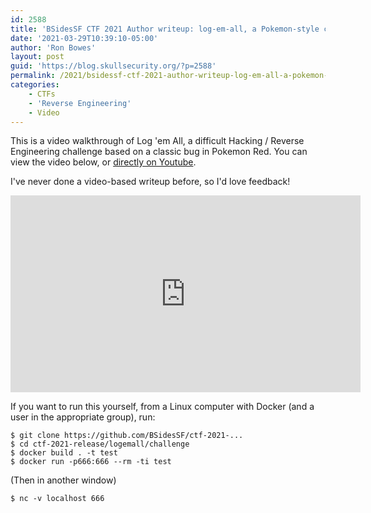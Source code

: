 ```yaml
---
id: 2588
title: 'BSidesSF CTF 2021 Author writeup: log-em-all, a Pokemon-style collection game [video]'
date: '2021-03-29T10:39:10-05:00'
author: 'Ron Bowes'
layout: post
guid: 'https://blog.skullsecurity.org/?p=2588'
permalink: /2021/bsidessf-ctf-2021-author-writeup-log-em-all-a-pokemon-style-collection-game-video
categories:
    - CTFs
    - 'Reverse Engineering'
    - Video
---
```


This is a video walkthrough of Log 'em All, a difficult Hacking / Reverse Engineering challenge based on a classic bug in Pokemon Red. You can view the video below, or [directly on Youtube](https://www.youtube.com/watch?v=sY5V-vvipK4).

I've never done a video-based writeup before, so I'd love feedback!

<iframe allow="accelerometer; autoplay; clipboard-write; encrypted-media; gyroscope; picture-in-picture" allowfullscreen="" frameborder="0" height="315" loading="lazy" src="https://www.youtube-nocookie.com/embed/sY5V-vvipK4" title="YouTube video player" width="560"></iframe>

If you want to run this yourself, from a Linux computer with Docker (and a user in the appropriate group), run:

```
$ git clone https://github.com/BSidesSF/ctf-2021-...​
$ cd ctf-2021-release/logemall/challenge
$ docker build . -t test
$ docker run -p666:666 --rm -ti test
```

(Then in another window)

```
$ nc -v localhost 666
```